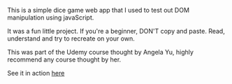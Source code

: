 This is a simple dice game web app that I used to test out DOM manipulation using javaScript.

It was a fun little project. If you're a beginner, DON'T copy and paste. Read, understand and try to recreate on your own.

This was part of the Udemy course thought by Angela Yu, highly recommend any course thought by her.

See it in action [here]()
